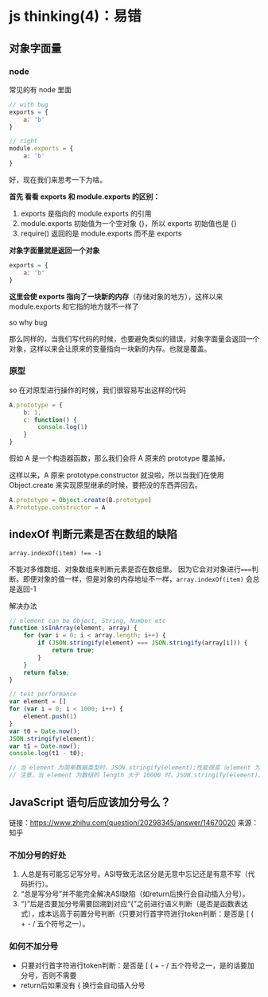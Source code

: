 # js thinking(4)：易错
## 对象字面量
### node
常见的有 node 里面
```js
// with bug
exports = {
    a: 'b'
}

// right
module.exports = {
    a: 'b'
}
```

好，现在我们来思考一下为啥。

**首先 看看 exports 和 module.exports 的区别：**

1. exports 是指向的 module.exports 的引用
2. module.exports 初始值为一个空对象 {}，所以 exports 初始值也是 {}
3. require() 返回的是 module.exports 而不是 exports

**对象字面量就是返回一个对象**

```js
exports = {
    a: 'b'
}
```
**这里会使 exports 指向了一块新的内存**（存储对象的地方），这样以来 module.exports 和它指的地方就不一样了

so why bug

那么同样的，当我们写代码的时候，也要避免类似的错误，对象字面量会返回一个对象，这样以来会让原来的变量指向一块新的内存。也就是覆盖。

### 原型

so 在对原型进行操作的时候，我们很容易写出这样的代码

```js
A.prototype = {
    b: 1,
    c: function() {
        console.log(1)
    }
}
```

假如 A 是一个构造器函数，那么我们会将 A 原来的 prototype 覆盖掉。

这样以来，A 原来 prototype.constructor 就没啦，所以当我们在使用 Object.create 来实现原型继承的时候，要把没的东西弄回去。
```js
A.prototype = Object.create(B.prototype)
A.Prototype.constructor = A
```

## indexOf 判断元素是否在数组的缺陷
`array.indexOf(item) !== -1 `

不能对多维数组、对象数组来判断元素是否在数组里。
因为它会对对象进行`===`判断。即便对象的值一样，但是对象的内存地址不一样，`array.indexOf(item)` 会总是返回-1

解决办法

```js
// element can be Object, String, Number etc
function isInArray(element, array) {
    for (var i = 0; i < array.length; i++) {
        if (JSON.stringify(element) === JSON.stringify(array[i])) {
            return true;
        }
    }
    return false;
}

// test performance
var element = []
for (var i = 0; i < 1000; i++) {
    element.push(1)
}
var t0 = Date.now();
JSON.stringify(element);
var t1 = Date.now();
console.log(t1 - t0);

// 当 element 为简单数据类型时，JSON.stringify(element);性能很高（element 为 1000 长度的字符串时，才会大于 1 毫秒，小于10 ms）
// 注意，当 element 为数组的 length 大于 10000 时，JSON.stringify(element);性能会开始变低（大于0.01秒），但是绝大多数情况不会大于这么多，所以还是在需要性能优化的时候再性能优化。
```


## JavaScript 语句后应该加分号么？

链接：https://www.zhihu.com/question/20298345/answer/14670020
来源：知乎

### 不加分号的好处
1. 人总是有可能忘记写分号。ASI导致无法区分是无意中忘记还是有意不写（代码折行）。
2. “总是写分号”并不能完全解决ASI缺陷（如return后换行会自动插入分号）。
3. “}”后是否要加分号需要回溯到对应“{”之前进行语义判断（是否是函数表达式），成本远高于前置分号判断（只要对行首字符进行token判断：是否是 [ ( + - / 五个符号之一）。

### 如何不加分号
- 只要对行首字符进行token判断：是否是 [ ( + - / 五个符号之一，是的话要加分号，否则不需要
- return后如果没有 { 换行会自动插入分号
